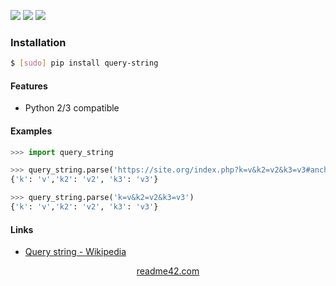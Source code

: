 <!--
https://readme42.com
-->


[![](https://img.shields.io/pypi/v/query-string.svg?maxAge=3600)](https://pypi.org/project/query-string/)
[![](https://img.shields.io/badge/License-Unlicense-blue.svg?longCache=True)](https://unlicense.org/)
[![](https://github.com/andrewp-as-is/query-string.py/workflows/tests42/badge.svg)](https://github.com/andrewp-as-is/query-string.py/actions)

### Installation
```bash
$ [sudo] pip install query-string
```

#### Features
+   Python 2/3 compatible

#### Examples
```python
>>> import query_string

>>> query_string.parse('https://site.org/index.php?k=v&k2=v2&k3=v3#anchor')
{'k': 'v','k2': 'v2', 'k3': 'v3'}

>>> query_string.parse('k=v&k2=v2&k3=v3')
{'k': 'v','k2': 'v2', 'k3': 'v3'}
```

#### Links
+   [Query string - Wikipedia](https://en.wikipedia.org/wiki/Query_string)

<p align="center">
    <a href="https://readme42.com/">readme42.com</a>
</p>